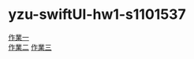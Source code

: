 # yzu-swiftUI-hw1-s1101537

[作業一](https://github.com/sodchuang/yzu-swiftUI-hw1-s1101537/blob/main/hw1.md)  
[作業二](https://github.com/sodchuang/yzu-swiftUI-hw1-s1101537/blob/main/hw2.md)
[作業三](https://github.com/sodchuang/yzu-swiftUI-hw1-s1101537/blob/main/hw3.md)
